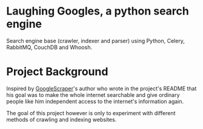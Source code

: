 # Laughing Googles, a python search engine
Search engine base (crawler, indexer and parser) using Python, Celery, RabbitMQ, CouchDB and Whoosh.

# Project Background
Inspired by [GoogleScraper](https://github.com/NikolaiT/GoogleScraper/)'s author who wrote in the project's README that his goal was to make the whole internet searchable and give ordinary people like him independent access to the internet's information again.

The goal of this project however is only to experiment with different methods of crawling and indexing websites.
